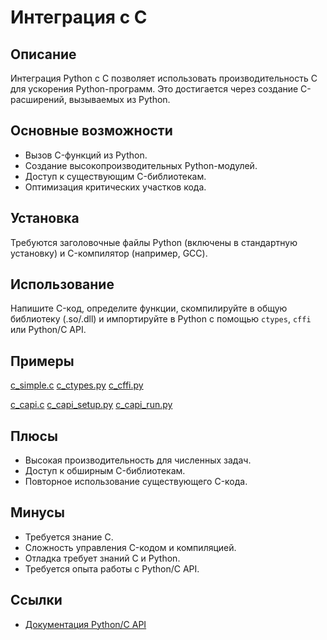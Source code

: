 # Интеграция с C

## Описание
Интеграция Python с C позволяет использовать производительность C для ускорения Python-программ. Это достигается через создание C-расширений, вызываемых из Python.

## Основные возможности
- Вызов C-функций из Python.
- Создание высокопроизводительных Python-модулей.
- Доступ к существующим C-библиотекам.
- Оптимизация критических участков кода.

## Установка
Требуются заголовочные файлы Python (включены в стандартную установку) и C-компилятор (например, GCC).

## Использование
Напишите C-код, определите функции, скомпилируйте в общую библиотеку (.so/.dll) и импортируйте в Python с помощью `ctypes`, `cffi` или Python/C API.

## Примеры
[c_simple.c](../examples/c/simple.c)
[c_ctypes.py](../examples/c/c_types.py)
[c_cffi.py](../examples/c/c_cffi.py)

[c_capi.c](../examples/c/capi.c)
[c_capi_setup.py](../examples/c/capi_setup.py)
[c_capi_run.py](../examples/c/capi_run.py)

## Плюсы
- Высокая производительность для численных задач.
- Доступ к обширным C-библиотекам.
- Повторное использование существующего C-кода.

## Минусы
- Требуется знание C.
- Сложность управления C-кодом и компиляцией.
- Отладка требует знаний C и Python.
- Требуется опыта работы с Python/C API.

## Ссылки
- [Документация Python/C API](https://docs.python.org/3/extending/extending.html)
